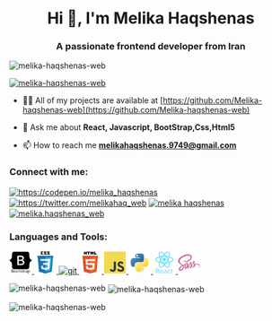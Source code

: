 <h1 align="center">Hi 👋, I'm Melika Haqshenas</h1>
<h3 align="center">A passionate frontend developer from Iran</h3>

<p align="left"> <img src="https://komarev.com/ghpvc/?username=melika-haqshenas-web&label=Profile%20views&color=0e75b6&style=flat" alt="melika-haqshenas-web" /> </p>

<p align="left"> <a href="https://github.com/ryo-ma/github-profile-trophy"><img src="https://github-profile-trophy.vercel.app/?username=melika-haqshenas-web" alt="melika-haqshenas-web" /></a> </p>

- 👨‍💻 All of my projects are available at [https://github.com/Melika-haqshenas-web](https://github.com/Melika-haqshenas-web)

- 💬 Ask me about **React, Javascript, BootStrap,Css,Html5**

- 📫 How to reach me **melikahaqshenas.9749@gmail.com**

<h3 align="left">Connect with me:</h3>
<p align="left">
<a href="https://codepen.io/https://codepen.io/melika_haqshenas" target="blank"><img align="center" src="https://raw.githubusercontent.com/rahuldkjain/github-profile-readme-generator/master/src/images/icons/Social/codepen.svg" alt="https://codepen.io/melika_haqshenas" height="30" width="40" /></a>
<a href="https://twitter.com/https://twitter.com/melikahaq_web" target="blank"><img align="center" src="https://raw.githubusercontent.com/rahuldkjain/github-profile-readme-generator/master/src/images/icons/Social/twitter.svg" alt="https://twitter.com/melikahaq_web" height="30" width="40" /></a>
<a href="https://linkedin.com/in/melika haqshenas" target="blank"><img align="center" src="https://raw.githubusercontent.com/rahuldkjain/github-profile-readme-generator/master/src/images/icons/Social/linked-in-alt.svg" alt="melika haqshenas" height="30" width="40" /></a>
<a href="https://instagram.com/melika.haqshenas_web" target="blank"><img align="center" src="https://raw.githubusercontent.com/rahuldkjain/github-profile-readme-generator/master/src/images/icons/Social/instagram.svg" alt="melika.haqshenas_web" height="30" width="40" /></a>
</p>

<h3 align="left">Languages and Tools:</h3>
<p align="left"> <a href="https://getbootstrap.com" target="_blank" rel="noreferrer"> <img src="https://raw.githubusercontent.com/devicons/devicon/master/icons/bootstrap/bootstrap-plain-wordmark.svg" alt="bootstrap" width="40" height="40"/> </a> <a href="https://www.w3schools.com/css/" target="_blank" rel="noreferrer"> <img src="https://raw.githubusercontent.com/devicons/devicon/master/icons/css3/css3-original-wordmark.svg" alt="css3" width="40" height="40"/> </a> <a href="https://git-scm.com/" target="_blank" rel="noreferrer"> <img src="https://www.vectorlogo.zone/logos/git-scm/git-scm-icon.svg" alt="git" width="40" height="40"/> </a> <a href="https://www.w3.org/html/" target="_blank" rel="noreferrer"> <img src="https://raw.githubusercontent.com/devicons/devicon/master/icons/html5/html5-original-wordmark.svg" alt="html5" width="40" height="40"/> </a> <a href="https://developer.mozilla.org/en-US/docs/Web/JavaScript" target="_blank" rel="noreferrer"> <img src="https://raw.githubusercontent.com/devicons/devicon/master/icons/javascript/javascript-original.svg" alt="javascript" width="40" height="40"/> </a> <a href="https://www.python.org" target="_blank" rel="noreferrer"> <img src="https://raw.githubusercontent.com/devicons/devicon/master/icons/python/python-original.svg" alt="python" width="40" height="40"/> </a> <a href="https://reactjs.org/" target="_blank" rel="noreferrer"> <img src="https://raw.githubusercontent.com/devicons/devicon/master/icons/react/react-original-wordmark.svg" alt="react" width="40" height="40"/> </a> <a href="https://sass-lang.com" target="_blank" rel="noreferrer"> <img src="https://raw.githubusercontent.com/devicons/devicon/master/icons/sass/sass-original.svg" alt="sass" width="40" height="40"/> </a> </p>

<p><img align="left" src="https://github-readme-stats.vercel.app/api/top-langs?username=melika-haqshenas-web&show_icons=true&locale=en&layout=compact" alt="melika-haqshenas-web" /></p>

<p>&nbsp;<img align="center" src="https://github-readme-stats.vercel.app/api?username=melika-haqshenas-web&show_icons=true&locale=en" alt="melika-haqshenas-web" /></p>

<p><img align="center" src="https://github-readme-streak-stats.herokuapp.com/?user=melika-haqshenas-web&" alt="melika-haqshenas-web" /></p>


